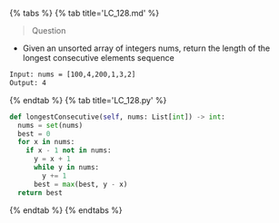 {% tabs %}
{% tab title='LC_128.md' %}

> Question

* Given an unsorted array of integers nums, return the length of the longest consecutive elements sequence

```txt
Input: nums = [100,4,200,1,3,2]
Output: 4
```

{% endtab %}
{% tab title='LC_128.py' %}

```py
def longestConsecutive(self, nums: List[int]) -> int:
  nums = set(nums)
  best = 0
  for x in nums:
    if x - 1 not in nums:
      y = x + 1
      while y in nums:
        y += 1
      best = max(best, y - x)
  return best
```

{% endtab %}
{% endtabs %}
